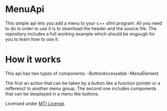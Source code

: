 # MenuApi

This simple api lets you add a menu to your c++ sfml program.
All you need to do in order to use it is to download the header and the source file.
The repository includes a full working example which should be engough for you to learn how to use it.

# How it works

This api has two types of components: 
-ButtonAccesseble
-MenuElement

The first an action that can be taken by a button like a function pointer or a refferenct
to another menu group.
The second one includes components that can be desplayed in a menu like buttons.

Licensed under [MTI License](LICENSE).
